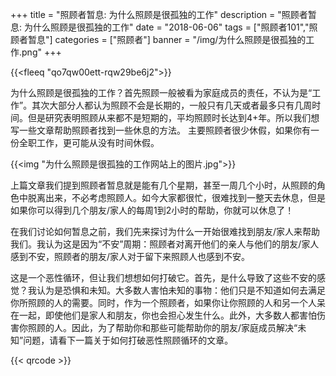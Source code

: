 ﻿+++
title = "照顾者暂息: 为什么照顾是很孤独的工作"
description = "照顾者暂息: 为什么照顾是很孤独的工作"
date = "2018-06-06"
tags = ["照顾者101","照顾者暂息"]
categories = ["照顾者"]
banner = "/img/为什么照顾是很孤独的工作.png"
+++

{{<fleeq "qo7qw00ett-rqw29be6j2">}}

为什么照顾是很孤独的工作？首先照顾一般被看为家庭成员的责任，不认为是“工作”。其次大部分人都认为照顾不会是长期的，一般只有几天或者最多只有几周时间。但是研究表明照顾从来都不是短期的，平均照顾时长达到4+年。所以我们想写一些文章帮助照顾者找到一些休息的方法。 
主要照顾者很少休假，如果你有一份全职工作，更可能从没有时间休假。

{{<img "为什么照顾是很孤独的工作网站上的图片.jpg">}}

上篇文章我们提到照顾者暂息就是能有几个星期，甚至一周几个小时，从照顾的角色中脱离出来，不必考虑照顾人。如今大家都很忙，很难找到一整天去休息，但是如果你可以得到几个朋友/家人的每周1到2小时的帮助，你就可以休息了！

在我们讨论如何暂息之前，我们先来探讨为什么一开始很难找到朋友/家人来帮助我们。我认为这是因为“不安”周期：照顾者对离开他们的亲人与他们的朋友/家人感到不安，照顾者的朋友/家人对于留下来照顾人也感到不安。   

这是一个恶性循环，但让我们想想如何打破它。首先，是什么导致了这些不安的感觉？我认为是恐惧和未知。大多数人害怕未知的事物：他们只是不知道如何去满足你所照顾的人的需要。同时，作为一个照顾者，如果你让你照顾的人和另一个人呆在一起，即使他们是家人和朋友，你也会担心发生什么。此外，大多数人都害怕伤害你照顾的人。因此，为了帮助你和那些可能帮助你的朋友/家庭成员解决“未知”问题，请看下一篇关于如何打破恶性照顾循环的文章。 

{{< qrcode >}}